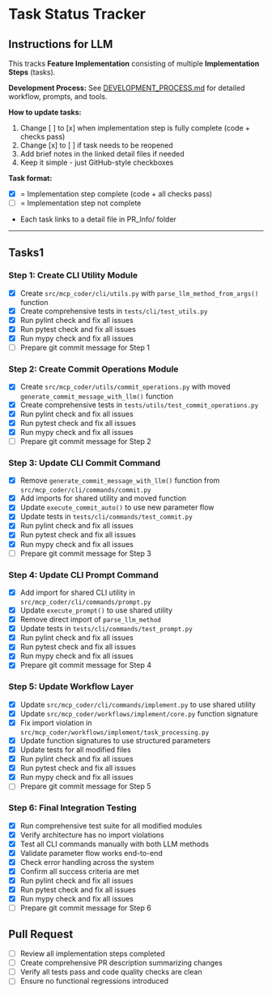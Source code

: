 # Task Status Tracker

## Instructions for LLM

This tracks **Feature Implementation** consisting of multiple **Implementation Steps** (tasks).

**Development Process:** See [DEVELOPMENT_PROCESS.md](./DEVELOPMENT_PROCESS.md) for detailed workflow, prompts, and tools.

**How to update tasks:**
1. Change [ ] to [x] when implementation step is fully complete (code + checks pass)
2. Change [x] to [ ] if task needs to be reopened
3. Add brief notes in the linked detail files if needed
4. Keep it simple - just GitHub-style checkboxes

**Task format:**
- [x] = Implementation step complete (code + all checks pass)
- [ ] = Implementation step not complete
- Each task links to a detail file in PR_Info/ folder

---

## Tasks1

### Step 1: Create CLI Utility Module
- [x] Create `src/mcp_coder/cli/utils.py` with `parse_llm_method_from_args()` function
- [x] Create comprehensive tests in `tests/cli/test_utils.py`
- [x] Run pylint check and fix all issues
- [x] Run pytest check and fix all issues
- [x] Run mypy check and fix all issues
- [ ] Prepare git commit message for Step 1

### Step 2: Create Commit Operations Module
- [x] Create `src/mcp_coder/utils/commit_operations.py` with moved `generate_commit_message_with_llm()` function
- [x] Create comprehensive tests in `tests/utils/test_commit_operations.py`
- [x] Run pylint check and fix all issues
- [x] Run pytest check and fix all issues
- [x] Run mypy check and fix all issues
- [ ] Prepare git commit message for Step 2

### Step 3: Update CLI Commit Command
- [x] Remove `generate_commit_message_with_llm()` function from `src/mcp_coder/cli/commands/commit.py`
- [x] Add imports for shared utility and moved function
- [x] Update `execute_commit_auto()` to use new parameter flow
- [x] Update tests in `tests/cli/commands/test_commit.py`
- [x] Run pylint check and fix all issues
- [x] Run pytest check and fix all issues
- [x] Run mypy check and fix all issues
- [ ] Prepare git commit message for Step 3

### Step 4: Update CLI Prompt Command
- [x] Add import for shared CLI utility in `src/mcp_coder/cli/commands/prompt.py`
- [x] Update `execute_prompt()` to use shared utility
- [x] Remove direct import of `parse_llm_method`
- [x] Update tests in `tests/cli/commands/test_prompt.py`
- [x] Run pylint check and fix all issues
- [x] Run pytest check and fix all issues
- [x] Run mypy check and fix all issues
- [x] Prepare git commit message for Step 4

### Step 5: Update Workflow Layer
- [x] Update `src/mcp_coder/cli/commands/implement.py` to use shared utility
- [x] Update `src/mcp_coder/workflows/implement/core.py` function signature
- [x] Fix import violation in `src/mcp_coder/workflows/implement/task_processing.py`
- [x] Update function signatures to use structured parameters
- [x] Update tests for all modified files
- [x] Run pylint check and fix all issues
- [x] Run pytest check and fix all issues
- [x] Run mypy check and fix all issues
- [ ] Prepare git commit message for Step 5

### Step 6: Final Integration Testing
- [x] Run comprehensive test suite for all modified modules
- [x] Verify architecture has no import violations
- [x] Test all CLI commands manually with both LLM methods
- [x] Validate parameter flow works end-to-end
- [x] Check error handling across the system
- [x] Confirm all success criteria are met
- [x] Run pylint check and fix all issues
- [x] Run pytest check and fix all issues
- [x] Run mypy check and fix all issues
- [ ] Prepare git commit message for Step 6

## Pull Request
- [ ] Review all implementation steps completed
- [ ] Create comprehensive PR description summarizing changes
- [ ] Verify all tests pass and code quality checks are clean
- [ ] Ensure no functional regressions introduced
